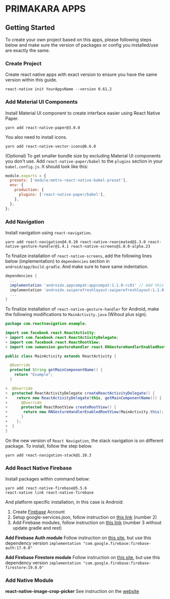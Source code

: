 # PRIMAKARA APPS

## Getting Started

To create your own project based on this apps, please following steps below and make sure the version of packages or config you installed/use are exactly the same.

### Create Project

Create react native apps with exact version to ensure you have the same version within this guide.

```
react-native init YourAppsName --version 0.61.2
```

### Add Material UI Components

Install Material UI component to create interface easier using React Native Paper.

```
yarn add react-native-paper@3.0.0
```

You also need to install icons.

```
yarn add react-native-vector-icons@6.6.0
```

(Optional) To get smaller bundle size by excluding Material UI components you don't use. Add `react-native-paper/babel` to the `plugins` section in your `babel.config.js`. It should look like this:

```js
module.exports = {
  presets: ['module:metro-react-native-babel-preset'],
  env: {
    production: {
      plugins: ['react-native-paper/babel'],
    },
  },
};
```

### Add Navigation

Install navigation using `react-navigation`.

```
yarn add react-navigation@4.0.10 react-native-reanimated@1.3.0 react-native-gesture-handler@1.4.1 react-native-screens@1.0.0-alpha.23
```

To finalize installation of `react-native-screens`, add the following lines below (implementation) to `dependencies` section in `android/app/build.gradle`. And make sure to have same indentation.

```gradle
dependencies {
  ...
  implementation 'androidx.appcompat:appcompat:1.1.0-rc01' // Add this line
  implementation 'androidx.swiperefreshlayout:swiperefreshlayout:1.1.0-alpha02' // Add this line
  ...
}
```

To finalize installation of `react-native-gesture-handler` for Android, make the following modifications to `MainActivity.java` (Wihout plus sign).

```java
package com.reactnavigation.example;

import com.facebook.react.ReactActivity;
+ import com.facebook.react.ReactActivityDelegate;
+ import com.facebook.react.ReactRootView;
+ import com.swmansion.gesturehandler.react.RNGestureHandlerEnabledRootView;

public class MainActivity extends ReactActivity {

  @Override
  protected String getMainComponentName() {
    return "Example";
  }

+  @Override
+  protected ReactActivityDelegate createReactActivityDelegate() {
+    return new ReactActivityDelegate(this, getMainComponentName()) {
+      @Override
+      protected ReactRootView createRootView() {
+       return new RNGestureHandlerEnabledRootView(MainActivity.this);
+      }
+    };
+  }
}
```

On the new version of `React Navigation`, the stack navigation is on different package. To install, follow the step below.

```
yarn add react-navigation-stack@1.10.3
```

### Add React Native Firebase

Install packages within command below:

```
yarn add react-native-firebase@5.5.6
react-native link react-native-firebase
```

And platform specific installation, in this case is Android:

1. Create [Firebase](https://firebase.google.com/) Account
2. Setup google-services.json, follow instruction on [this link](https://rnfirebase.io/docs/v5.x.x/installation/android) (number 2)
3. Add Firebase modules, follow instruction on [this link](https://rnfirebase.io/docs/v5.x.x/installation/android) (number 3 without update gradle and rest)

**Add Firebase Auth module**
Follow instruction on [this site](https://rnfirebase.io/docs/v5.x.x/auth/android), but use this dependency version `implementation "com.google.firebase:firebase-auth:17.0.0"`

**Add Firebase Firestore module**
Follow instruction on [this site](https://rnfirebase.io/docs/v5.x.x/firestore/android), but use this dependency version `implementation "com.google.firebase:firebase-firestore:19.0.0"`

### Add Native Module

**react-native-image-crop-picker**
See instruction on the [website](https://github.com/ivpusic/react-native-image-crop-picker)
